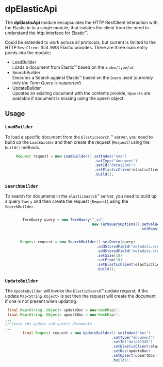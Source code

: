 # dpElasticApi
The __dpElasticApi__ module encapsulates the HTTP RestClient interaction with the Elastic in to a single module, that isolates the 
client from the need to understand the http interface for Elastic&trade;.

Could be extended to work across all protocols, but current is limited to the HTTP `RestClient` that AWS Elastic provides.
There are three main entry points into the module;
* LoadBuilder <br/>
 Loads a document from Elastic&trade; based on the `index/type/id` 
* SearchBuilder<br/>
 Executes a Search against Elastic&trade; based on the `Query` used (_currently only the Term Query is supported_)
* UpdateBuilder<br/>
 Updates an existing document with the contents provide, `Upserts` are available if document is missing using the upsert object.
 
## Usage
### `LoadBuilder`
To load a specific document from the `ElasticSearch` &trade; server, you need to build up the `LoadBuilder` and then create the 
request (`Request`) using the `build()` methods.
 ```java
      Request request = new LoadBuilder().setIndex("ons")
                                          .setType("document")
                                          .setId("data12345")
                                          .setElasticClient(elasticClient)
                                          .build();

```
### `SearchBuilder`
To search for documents in the `ElasticSearch`&trade; server, you need to build up a query `Query` and then create the 
request (`Request`) using the `SearchBuilder`.

 ```java
 
         TermQuery query = new TermQuery("_id",
                                         new TermQueryOptions().setValue("data12345")
                                                               .setBoost(1.2f)); //Currently Boost is irreleant as multiple query support not implemented


        Request request = new SearchBuilder().setQuery(query)
                                           .addStoredField("metadata.createdDate")
                                           .addStoredField("metadata.createdBy")
                                           .setSize(10)
                                           .setFrom(10)
                                           .setElasticClient(elasticClient)
                                           .build();

```

### `UpdateBuilder`
The `UpdateBuilder` will invoke the `ElasticSearch`&trade; update request, if the update `Map<String,Object>` is set then the 
request will create the document if one is not present when updating.

```java
 final Map<String, Object> updateDoc = new HashMap();
 final Map<String, Object> upsertDoc = new HashMap();
...
//Create the update and upsert documents
...
        final Request request = new UpdateBuilder().setIndex("ons")
                                                 .setType("document")
                                                 .setId("data12345")
                                                 .setElasticClient(elasticClient)
                                                 .setDoc(updateDoc)
                                                 .setUpsert(upsertDoc)
                                                 .build();

```

